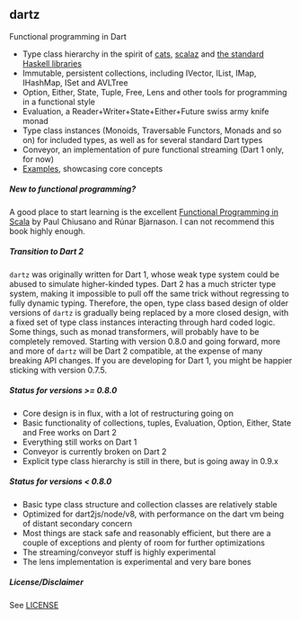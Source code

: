 dartz
-----

Functional programming in Dart

* Type class hierarchy in the spirit of [cats](https://typelevel.org/cats/), [scalaz](https://github.com/scalaz/scalaz) and [the standard Haskell libraries](https://wiki.haskell.org/Typeclassopedia)
* Immutable, persistent collections, including IVector, IList, IMap, IHashMap, ISet and AVLTree
* Option, Either, State, Tuple, Free, Lens and other tools for programming in a functional style
* Evaluation, a Reader+Writer+State+Either+Future swiss army knife monad
* Type class instances (Monoids, Traversable Functors, Monads and so on) for included types, as well as for several standard Dart types
* Conveyor, an implementation of pure functional streaming (Dart 1 only, for now)
* [Examples](https://github.com/spebbe/dartz/tree/master/example), showcasing core concepts

##### New to functional programming?

A good place to start learning is the excellent [Functional Programming in Scala](https://www.manning.com/books/functional-programming-in-scala) by Paul Chiusano and Rúnar Bjarnason. I can not recommend this book highly enough.

##### Transition to Dart 2

`dartz` was originally written for Dart 1, whose weak type system could be abused to simulate higher-kinded types.
Dart 2 has a much stricter type system, making it impossible to pull off the same trick without regressing to fully dynamic typing.
Therefore, the open, type class based design of older versions of `dartz` is gradually being replaced by a more closed design, with a fixed set of type class instances interacting through hard coded logic. Some things, such as monad transformers, will probably have to be completely removed.
Starting with version 0.8.0 and going forward, more and more of `dartz` will be Dart 2 compatible, at the expense of many breaking API changes. If you are developing for Dart 1, you might be happier sticking with version 0.7.5.

##### Status for versions >= 0.8.0

* Core design is in flux, with a lot of restructuring going on
* Basic functionality of collections, tuples, Evaluation, Option, Either, State and Free works on Dart 2
* Everything still works on Dart 1
* Conveyor is currently broken on Dart 2
* Explicit type class hierarchy is still in there, but is going away in 0.9.x

##### Status for versions < 0.8.0

* Basic type class structure and collection classes are relatively stable
* Optimized for dart2js/node/v8, with performance on the dart vm being of distant secondary concern
* Most things are stack safe and reasonably efficient, but there are a couple of exceptions and plenty of room for further optimizations
* The streaming/conveyor stuff is highly experimental
* The lens implementation is experimental and very bare bones

##### License/Disclaimer

See [LICENSE](https://github.com/spebbe/dartz/blob/master/LICENSE)
